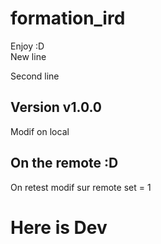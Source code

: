 # formation_ird
Enjoy :D  
New line

Second line
## Version v1.0.0
Modif on local
## On the remote :D

On retest modif sur remote
set = 1

# Here is Dev
